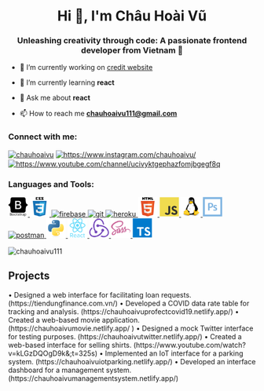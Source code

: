 <h1 align="center">Hi 👋, I'm Châu Hoài Vũ</h1>
<h3 align="center">Unleashing creativity through code: A passionate frontend developer from Vietnam 🚀</h3>

- 🔭 I’m currently working on [credit website](https://tiendungfinance.com.vn/)

- 🌱 I’m currently learning **react**

- 💬 Ask me about **react**

- 📫 How to reach me **chauhoaivu111@gmail.com**

<h3 align="left">Connect with me:</h3>
<p align="left">
<a href="https://fb.com/chauhoaivu" target="blank"><img align="center" src="https://raw.githubusercontent.com/rahuldkjain/github-profile-readme-generator/master/src/images/icons/Social/facebook.svg" alt="chauhoaivu" height="30" width="40" /></a>
<a href="https://instagram.com/https://www.instagram.com/chauhoaivu/" target="blank"><img align="center" src="https://raw.githubusercontent.com/rahuldkjain/github-profile-readme-generator/master/src/images/icons/Social/instagram.svg" alt="https://www.instagram.com/chauhoaivu/" height="30" width="40" /></a>
<a href="https://www.youtube.com/c/https://www.youtube.com/channel/ucivyktgephazfomjbgegf8q" target="blank"><img align="center" src="https://raw.githubusercontent.com/rahuldkjain/github-profile-readme-generator/master/src/images/icons/Social/youtube.svg" alt="https://www.youtube.com/channel/ucivyktgephazfomjbgegf8q" height="30" width="40" /></a>
</p>

<h3 align="left">Languages and Tools:</h3>
<p align="left"> <a href="https://getbootstrap.com" target="_blank" rel="noreferrer"> <img src="https://raw.githubusercontent.com/devicons/devicon/master/icons/bootstrap/bootstrap-plain-wordmark.svg" alt="bootstrap" width="40" height="40"/> </a> <a href="https://www.w3schools.com/css/" target="_blank" rel="noreferrer"> <img src="https://raw.githubusercontent.com/devicons/devicon/master/icons/css3/css3-original-wordmark.svg" alt="css3" width="40" height="40"/> </a> <a href="https://firebase.google.com/" target="_blank" rel="noreferrer"> <img src="https://www.vectorlogo.zone/logos/firebase/firebase-icon.svg" alt="firebase" width="40" height="40"/> </a> <a href="https://git-scm.com/" target="_blank" rel="noreferrer"> <img src="https://www.vectorlogo.zone/logos/git-scm/git-scm-icon.svg" alt="git" width="40" height="40"/> </a> <a href="https://heroku.com" target="_blank" rel="noreferrer"> <img src="https://www.vectorlogo.zone/logos/heroku/heroku-icon.svg" alt="heroku" width="40" height="40"/> </a> <a href="https://www.w3.org/html/" target="_blank" rel="noreferrer"> <img src="https://raw.githubusercontent.com/devicons/devicon/master/icons/html5/html5-original-wordmark.svg" alt="html5" width="40" height="40"/> </a> <a href="https://developer.mozilla.org/en-US/docs/Web/JavaScript" target="_blank" rel="noreferrer"> <img src="https://raw.githubusercontent.com/devicons/devicon/master/icons/javascript/javascript-original.svg" alt="javascript" width="40" height="40"/> </a> <a href="https://www.linux.org/" target="_blank" rel="noreferrer"> <img src="https://raw.githubusercontent.com/devicons/devicon/master/icons/linux/linux-original.svg" alt="linux" width="40" height="40"/> </a> <a href="https://www.photoshop.com/en" target="_blank" rel="noreferrer"> <img src="https://raw.githubusercontent.com/devicons/devicon/master/icons/photoshop/photoshop-line.svg" alt="photoshop" width="40" height="40"/> </a> <a href="https://postman.com" target="_blank" rel="noreferrer"> <img src="https://www.vectorlogo.zone/logos/getpostman/getpostman-icon.svg" alt="postman" width="40" height="40"/> </a> <a href="https://www.python.org" target="_blank" rel="noreferrer"> <img src="https://raw.githubusercontent.com/devicons/devicon/master/icons/python/python-original.svg" alt="python" width="40" height="40"/> </a> <a href="https://reactjs.org/" target="_blank" rel="noreferrer"> <img src="https://raw.githubusercontent.com/devicons/devicon/master/icons/react/react-original-wordmark.svg" alt="react" width="40" height="40"/> </a> <a href="https://redux.js.org" target="_blank" rel="noreferrer"> <img src="https://raw.githubusercontent.com/devicons/devicon/master/icons/redux/redux-original.svg" alt="redux" width="40" height="40"/> </a> <a href="https://sass-lang.com" target="_blank" rel="noreferrer"> <img src="https://raw.githubusercontent.com/devicons/devicon/master/icons/sass/sass-original.svg" alt="sass" width="40" height="40"/> </a> <a href="https://www.typescriptlang.org/" target="_blank" rel="noreferrer"> <img src="https://raw.githubusercontent.com/devicons/devicon/master/icons/typescript/typescript-original.svg" alt="typescript" width="40" height="40"/> </a> </p>

<p><img align="center" src="https://github-readme-stats.vercel.app/api/top-langs?username=chauhoaivu111&show_icons=true&locale=en&layout=compact" alt="chauhoaivu111" /></p>

<h2>Projects</h2>
<p>• Designed a web interface for facilitating loan requests.
(https://tiendungfinance.com.vn/)
• Developed a COVID data rate table for tracking and analysis.
(https://chauhoaivuprofectcovid19.netlify.app/)
• Created a web-based movie application.
(https://chauhoaivumovie.netlify.app/ )
• Designed a mock Twitter interface for testing purposes.
(https://chauhoaivutwitter.netlify.app/)
• Created a web-based interface for selling shirts.
(https://www.youtube.com/watch?v=kLGzDQOgD9k&;t=325s)
• Implemented an IoT interface for a parking system.
(https://chauhoaivuiotparking.netlify.app/)
• Developed an interface dashboard for a management system.
(https://chauhoaivumanagementsystem.netlify.app/)
 </p>

